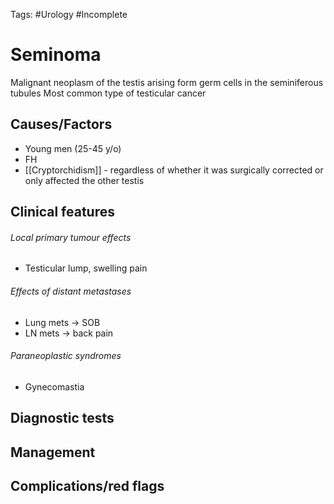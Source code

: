 Tags: #Urology #Incomplete 
# Seminoma

Malignant neoplasm of the testis arising form germ cells in the seminiferous tubules
Most common type of testicular cancer



## Causes/Factors
- Young men (25-45 y/o)
- FH
- [[Cryptorchidism]] - regardless of whether it was surgically corrected or only affected the other testis 

## Clinical features

###### Local primary tumour effects
- Testicular lump, swelling pain

###### Effects of distant metastases
- Lung mets -> SOB
- LN mets -> back pain

###### Paraneoplastic syndromes
- Gynecomastia


## Diagnostic tests


## Management


## Complications/red flags


